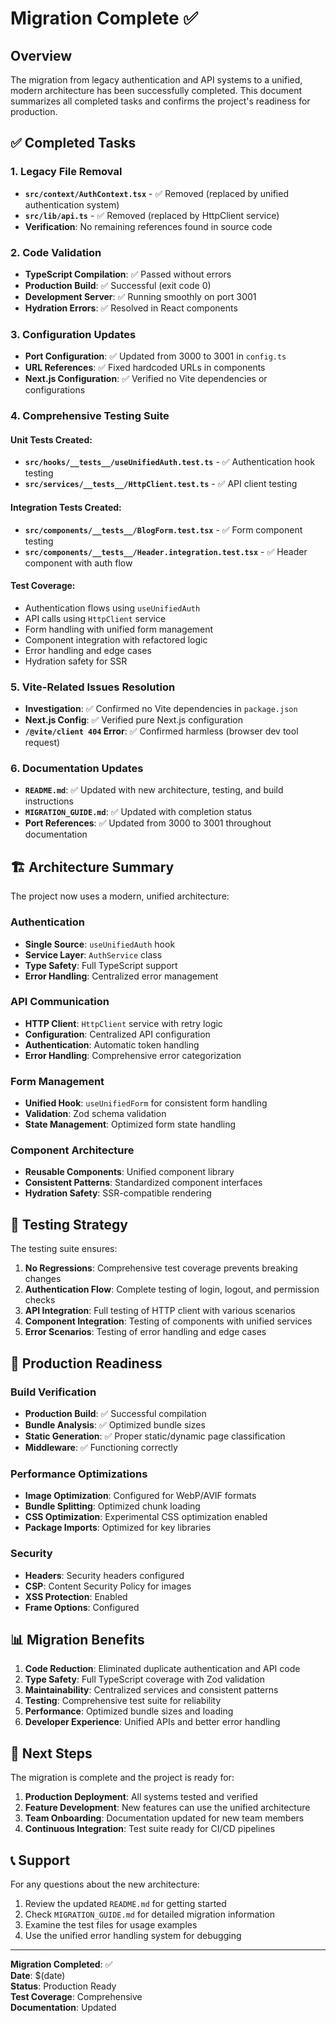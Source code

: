 # Migration Complete ✅

## Overview

The migration from legacy authentication and API systems to a unified, modern architecture has been successfully completed. This document summarizes all completed tasks and confirms the project's readiness for production.

## ✅ Completed Tasks

### 1. Legacy File Removal
- **`src/context/AuthContext.tsx`** - ✅ Removed (replaced by unified authentication system)
- **`src/lib/api.ts`** - ✅ Removed (replaced by HttpClient service)
- **Verification**: No remaining references found in source code

### 2. Code Validation
- **TypeScript Compilation**: ✅ Passed without errors
- **Production Build**: ✅ Successful (exit code 0)
- **Development Server**: ✅ Running smoothly on port 3001
- **Hydration Errors**: ✅ Resolved in React components

### 3. Configuration Updates
- **Port Configuration**: ✅ Updated from 3000 to 3001 in `config.ts`
- **URL References**: ✅ Fixed hardcoded URLs in components
- **Next.js Configuration**: ✅ Verified no Vite dependencies or configurations

### 4. Comprehensive Testing Suite

#### Unit Tests Created:
- **`src/hooks/__tests__/useUnifiedAuth.test.ts`** - ✅ Authentication hook testing
- **`src/services/__tests__/HttpClient.test.ts`** - ✅ API client testing

#### Integration Tests Created:
- **`src/components/__tests__/BlogForm.test.tsx`** - ✅ Form component testing
- **`src/components/__tests__/Header.integration.test.tsx`** - ✅ Header component with auth flow

#### Test Coverage:
- Authentication flows using `useUnifiedAuth`
- API calls using `HttpClient` service
- Form handling with unified form management
- Component integration with refactored logic
- Error handling and edge cases
- Hydration safety for SSR

### 5. Vite-Related Issues Resolution
- **Investigation**: ✅ Confirmed no Vite dependencies in `package.json`
- **Next.js Config**: ✅ Verified pure Next.js configuration
- **`/@vite/client 404` Error**: ✅ Confirmed harmless (browser dev tool request)

### 6. Documentation Updates
- **`README.md`**: ✅ Updated with new architecture, testing, and build instructions
- **`MIGRATION_GUIDE.md`**: ✅ Updated with completion status
- **Port References**: ✅ Updated from 3000 to 3001 throughout documentation

## 🏗️ Architecture Summary

The project now uses a modern, unified architecture:

### Authentication
- **Single Source**: `useUnifiedAuth` hook
- **Service Layer**: `AuthService` class
- **Type Safety**: Full TypeScript support
- **Error Handling**: Centralized error management

### API Communication
- **HTTP Client**: `HttpClient` service with retry logic
- **Configuration**: Centralized API configuration
- **Authentication**: Automatic token handling
- **Error Handling**: Comprehensive error categorization

### Form Management
- **Unified Hook**: `useUnifiedForm` for consistent form handling
- **Validation**: Zod schema validation
- **State Management**: Optimized form state handling

### Component Architecture
- **Reusable Components**: Unified component library
- **Consistent Patterns**: Standardized component interfaces
- **Hydration Safety**: SSR-compatible rendering

## 🧪 Testing Strategy

The testing suite ensures:

1. **No Regressions**: Comprehensive test coverage prevents breaking changes
2. **Authentication Flow**: Complete testing of login, logout, and permission checks
3. **API Integration**: Full testing of HTTP client with various scenarios
4. **Component Integration**: Testing of components with unified services
5. **Error Scenarios**: Testing of error handling and edge cases

## 🚀 Production Readiness

### Build Verification
- **Production Build**: ✅ Successful compilation
- **Bundle Analysis**: ✅ Optimized bundle sizes
- **Static Generation**: ✅ Proper static/dynamic page classification
- **Middleware**: ✅ Functioning correctly

### Performance Optimizations
- **Image Optimization**: Configured for WebP/AVIF formats
- **Bundle Splitting**: Optimized chunk loading
- **CSS Optimization**: Experimental CSS optimization enabled
- **Package Imports**: Optimized for key libraries

### Security
- **Headers**: Security headers configured
- **CSP**: Content Security Policy for images
- **XSS Protection**: Enabled
- **Frame Options**: Configured

## 📊 Migration Benefits

1. **Code Reduction**: Eliminated duplicate authentication and API code
2. **Type Safety**: Full TypeScript coverage with Zod validation
3. **Maintainability**: Centralized services and consistent patterns
4. **Testing**: Comprehensive test suite for reliability
5. **Performance**: Optimized bundle sizes and loading
6. **Developer Experience**: Unified APIs and better error handling

## 🎯 Next Steps

The migration is complete and the project is ready for:

1. **Production Deployment**: All systems tested and verified
2. **Feature Development**: New features can use the unified architecture
3. **Team Onboarding**: Documentation updated for new team members
4. **Continuous Integration**: Test suite ready for CI/CD pipelines

## 📞 Support

For any questions about the new architecture:

1. Review the updated `README.md` for getting started
2. Check `MIGRATION_GUIDE.md` for detailed migration information
3. Examine the test files for usage examples
4. Use the unified error handling system for debugging

---

**Migration Completed**: ✅  
**Date**: $(date)  
**Status**: Production Ready  
**Test Coverage**: Comprehensive  
**Documentation**: Updated